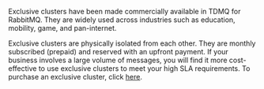 Exclusive clusters have been made commercially available in TDMQ for RabbitMQ. They are widely used across industries such as education, mobility, game, and pan-internet.

Exclusive clusters are physically isolated from each other. They are monthly subscribed (prepaid) and reserved with an upfront payment. If your business involves a large volume of messages, you will find it more cost-effective to use exclusive clusters to meet your high SLA requirements. To purchase an exclusive cluster, click [here](https://buy.tencentcloud.com/tdmq?protocol=AMQP&rid=1&clusterType=profession).

